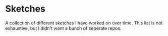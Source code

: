 # Sketches

A collection of different sketches I have worked on over time. This list is not exhaustive,
but I didn't want a bunch of seperate repos.